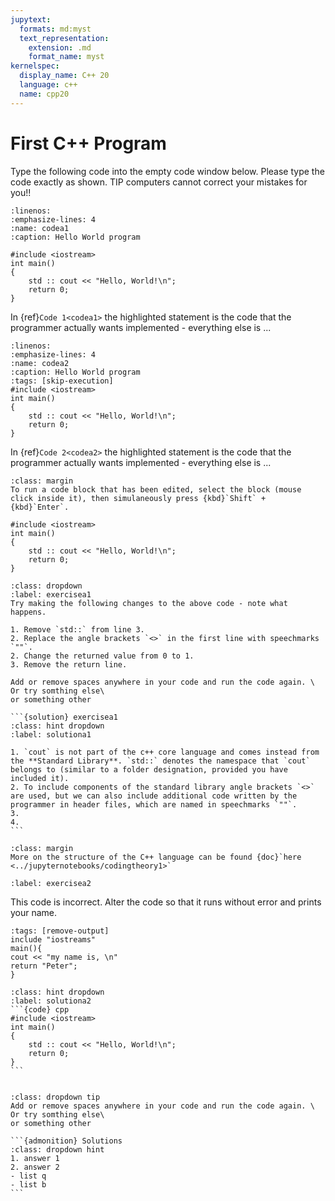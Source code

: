 ```yaml
---
jupytext:
  formats: md:myst
  text_representation:
    extension: .md
    format_name: myst
kernelspec:
  display_name: C++ 20
  language: c++
  name: cpp20
---
```


# First C++ Program

Type the following code into the empty code window below.
Please type the code exactly as shown. 
TIP computers cannot correct your mistakes for you!! 


```{code-block} cpp
:linenos: 
:emphasize-lines: 4
:name: codea1
:caption: Hello World program

#include <iostream>
int main()
{
	std :: cout << "Hello, World!\n";
	return 0;
}
```

In {ref}`Code 1<codea1>` the highlighted statement is the code that the programmer actually wants implemented - everything else is ...

```{code-cell} cpp
:linenos: 
:emphasize-lines: 4
:name: codea2
:caption: Hello World program
:tags: [skip-execution]
#include <iostream>
int main()
{
	std :: cout << "Hello, World!\n";
	return 0;
}
```
In {ref}`Code 2<codea2>` the highlighted statement is the code that the programmer actually wants implemented - everything else is ...


```{tip}
:class: margin
To run a code block that has been edited, select the block (mouse click inside it), then simulaneously press {kbd}`Shift` + {kbd}`Enter`. 
```


```{code-cell} c++
#include <iostream>
int main()
{
	std :: cout << "Hello, World!\n";
	return 0;
}
```

````{exercise} 
:class: dropdown
:label: exercisea1
Try making the following changes to the above code - note what happens.

1. Remove `std::` from line 3.
2. Replace the angle brackets `<>` in the first line with speechmarks `""`.
2. Change the returned value from 0 to 1.
3. Remove the return line.

Add or remove spaces anywhere in your code and run the code again. \
Or try somthing else\
or something other

```{solution} exercisea1 
:class: hint dropdown
:label: solutiona1

1. `cout` is not part of the c++ core language and comes instead from the **Standard Library**. `std::` denotes the namespace that `cout` belongs to (similar to a folder designation, provided you have included it). 
2. To include components of the standard library angle brackets `<>` are used, but we can also include additional code written by the programmer in header files, which are named in speechmarks `""`.
3. 
4. 
```
````

```{seealso}
:class: margin
More on the structure of the C++ language can be found {doc}`here <../jupyternotebooks/codingtheory1>`
```




`````{exercise-start}
:label: exercisea2
`````
This code is incorrect. Alter the code so that it runs without error and prints your name.
````{code-cell} cpp
:tags: [remove-output]
include "iostreams"
main(){
cout << "my name is, \n"
return "Peter";
}
````
````{solution} exercisea2
:class: hint dropdown
:label: solutiona2
```{code} cpp
#include <iostream>
int main()
{
	std :: cout << "Hello, World!\n";
	return 0;
}
```
````
`````{exercise-end}
`````





````{admonition} Exercise
:class: dropdown tip
Add or remove spaces anywhere in your code and run the code again. \
Or try somthing else\
or something other

```{admonition} Solutions 
:class: dropdown hint
1. answer 1
2. answer 2
- list q
- list b
```
````



